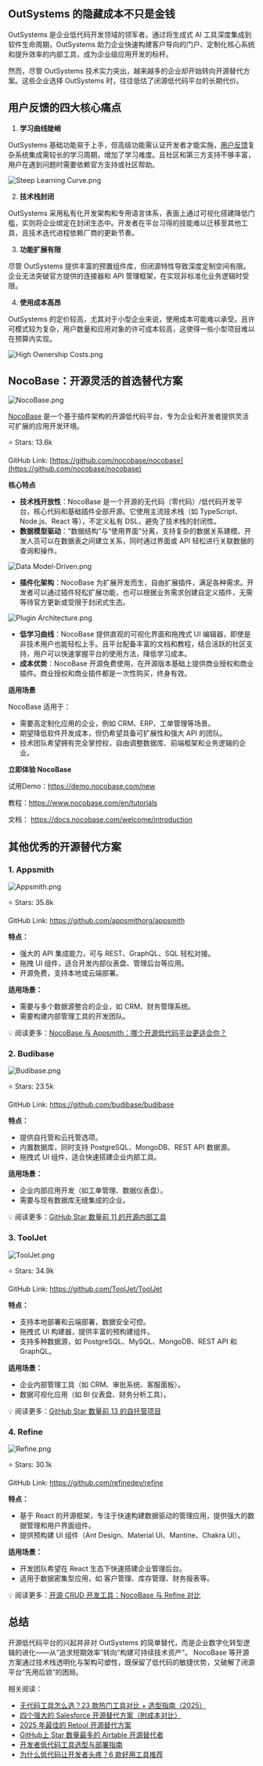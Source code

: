 ## OutSystems 的隐藏成本不只是金钱

OutSystems 是企业低代码开发领域的领军者。通过将生成式 AI 工具深度集成到软件生命周期，OutSystems 助力企业快速构建客户导向的门户、定制化核心系统和提升效率的内部工具，成为企业级应用开发的标杆。

然而，尽管 OutSystems 技术实力突出，越来越多的企业却开始转向开源替代方案。这些企业选择 OutSystems 时，往往低估了闭源低代码平台的长期代价。

## **用户反馈的四大核心痛点**

1. **学习曲线陡峭**

OutSystems 基础功能易于上手，但高级功能需认证开发者才能实施，[用户反馈](https://www.gartner.com/reviews/market/multiexperience-development-platforms/vendor/outsystems/product/outsystems-platform)复杂系统集成需较长的学习周期，增加了学习难度。且社区和第三方支持不够丰富，用户在遇到问题时需要依赖官方支持或社区帮助。

![Steep Learning Curve.png](https://static-docs.nocobase.com/39978b134819907f725e21ae335f5f61.png)

2. **技术栈封闭**

OutSystems 采用私有化开发架构和专用语言体系，表面上通过可视化搭建降低门槛，实则将企业绑定在封闭生态中。开发者在平台习得的技能难以迁移至其他工具，且技术迭代进程依赖厂商的更新节奏。

3. **功能扩展有限**

尽管 OutSystems 提供丰富的预置组件库，但闭源特性导致深度定制空间有限。企业无法突破官方提供的连接器和 API 管理框架，在实现非标准化业务逻辑时受限。

4. **使用成本高昂**

OutSystems 的定价较高，尤其对于小型企业来说，使用成本可能难以承受。且许可模式较为复杂，用户数量和应用对象的许可成本较高，这使得一些小型项目难以在预算内实现。

![High Ownership Costs.png](https://static-docs.nocobase.com/5a04cd3c5bf0659729dc06458353a783.png)

## NocoBase：开源灵活的首选替代方案

![NocoBase.png](https://static-docs.nocobase.com/28a98c76dc908ccd49baded5cd0189bf.png)

[NocoBase](https://www.nocobase.com/) 是一个基于插件架构的开源低代码平台，专为企业和开发者提供灵活可扩展的应用开发环境。

⭐️ Stars: 13.6k

GitHub Link: [https://github.com/nocobase/nocobase](https://github.com/nocobase/nocobase)

**核心特点**

* **技术栈开放性**：NocoBase 是一个开源的无代码（零代码）/低代码开发平台，核心代码和基础插件全部开源。它使用主流技术栈（如 TypeScript、Node.js、React 等），不定义私有 DSL，避免了技术栈的封闭性。
* **数据模型驱动**：“数据结构”与“使用界面”分离，支持复杂的数据关系建模。开发人员可以在数据表之间建立关系，同时通过界面或 API 轻松进行关联数据的查询和操作。

![Data Model-Driven.png](https://static-docs.nocobase.com/02de350847ce90e4bbf27d1f46b4ff23.png)

* **插件化架构**：NocoBase 为扩展开发而生，自由扩展插件，满足各种需求。开发者可以通过插件轻松扩展功能，也可以根据业务需求创建自定义插件，无需等待官方更新或受限于封闭式生态。

![Plugin Architecture.png](https://static-docs.nocobase.com/3001fe0709846f71b63469fbc4c7a51c.png)

* **低学习曲线**：NocoBase 提供直观的可视化界面和拖拽式 UI 编辑器，即使是非技术用户也能轻松上手。且平台配备丰富的文档和教程，结合活跃的社区支持，用户可以快速掌握平台的使用方法，降低学习成本。
* **成本优势**：NocoBase 开源免费使用，在开源版本基础上提供商业授权和商业插件。商业授权和商业插件都是一次性购买，终身有效。

**适用场景**

NocoBase 适用于：

* 需要高定制化应用的企业，例如 CRM、ERP、工单管理等场景。
* 期望降低软件开发成本，但仍希望具备可扩展性和强大 API 的团队。
* 技术团队希望拥有完全掌控权，自由调整数据库、前端框架和业务逻辑的企业。

**立即体验 NocoBase**

试用Demo：https://demo.nocobase.com/new

教程：https://www.nocobase.com/en/tutorials

文档：  https://docs.nocobase.com/welcome/introduction

## 其他优秀的开源替代方案

### **1. Appsmith**

![Appsmith.png](https://static-docs.nocobase.com/60e751d070d0807b35665bfb80a3eff3.png)

⭐️ Stars: 35.8k

GitHub Link: https://github.com/appsmithorg/appsmith

**特点：**

* 强大的 API 集成能力，可与 REST、GraphQL、SQL 轻松对接。
* 拖拽 UI 组件，适合开发内部仪表盘、管理后台等应用。
* 开源免费，支持本地或云端部署。

**适用场景：**

* 需要与多个数据源整合的企业，如 CRM、财务管理系统。
* 需要构建内部管理工具的开发团队。

💡 阅读更多：[NocoBase 与 Appsmith：哪个开源低代码平台更适合你？](https://www.nocobase.com/cn/blog/nocobase-vs-appsmith)

### **2. Budibase**

![Budibase.png](https://static-docs.nocobase.com/c0e535dbfbfbe75b655e753dad876eae.png)

⭐️ Stars: 23.5k

GitHub Link: https://github.com/budibase/budibase

**特点：**

* 提供自托管和云托管选项。
* 内置数据库，同时支持 PostgreSQL、MongoDB、REST API 数据源。
* 拖拽式 UI 组件，适合快速搭建企业内部工具。

**适用场景：**

* 企业内部应用开发（如工单管理、数据仪表盘）。
* 需要与现有数据库无缝集成的企业。

💡 阅读更多：[GitHub Star 数量前 11 的开源内部工具](https://www.nocobase.com/cn/blog/open-source-internal-tools)

### **3. ToolJet**

![ToolJet.png](https://static-docs.nocobase.com/211df7a189124b0741f6faa6f057567e.png)

⭐️ Stars: 34.9k

GitHub Link: https://github.com/ToolJet/ToolJet

**特点：**

* 支持本地部署和云端部署，数据安全可控。
* 拖拽式 UI 构建器，提供丰富的预构建组件。
* 支持多种数据源，如 PostgreSQL、MySQL、MongoDB、REST API 和 GraphQL。

**适用场景：**

* 企业内部管理工具（如 CRM、审批系统、客服面板）。
* 数据可视化应用（如 BI 仪表盘、财务分析工具）。

💡 阅读更多：[GitHub Star 数量前 13 的自托管项目](https://www.nocobase.com/cn/blog/self-hsosted-projects-list)

### **4. Refine**

![Refine.png](https://static-docs.nocobase.com/4fcbb6a895c6eef34b1a7150944a1f99.png)

⭐️ Stars: 30.1k

GitHub Link: https://github.com/refinedev/refine

**特点：**

* 基于 React 的开源框架，专注于快速构建数据驱动的管理应用，提供强大的数据管理和用户界面组件。
* 提供预构建 UI 组件（Ant Design、Material UI、Mantine、Chakra UI）。

**适用场景：**

* 开发团队希望在 React 生态下快速搭建企业管理后台。
* 适用于数据密集型应用，如 客户管理、库存管理、财务报表等。

💡 阅读更多：[开源 CRUD 开发工具：NocoBase 与 Refine 对比](https://www.nocobase.com/cn/blog/nocobase-vs-refine)

## 总结

开源低代码平台的兴起并非对 OutSystems 的简单替代，而是企业数字化转型逻辑的进化——从“追求短期效率”转向“构建可持续技术资产”。 NocoBase 等开源方案通过技术栈透明化与架构可塑性，既保留了低代码的敏捷优势，又破解了闭源平台“先用后锁”的困局。

相关阅读：

* [无代码工具怎么选？23 款热门工具对比 + 选型指南（2025）](https://www.nocobase.com/cn/blog/how-to-choose-a-no-code-tool)
* [四个强大的 Salesforce 开源替代方案（附成本对比）](https://www.nocobase.com/cn/blog/salesforce-open-source-crmalternative)
* [2025 年最佳的 Retool 开源替代方案](https://www.nocobase.com/cn/blog/retool-open-source-alternatives)
* [GitHub上 Star 数量最多的 Airtable 开源替代者](https://www.nocobase.com/cn/blog/open-source-airtable-alternatives)
* [开发者低代码工具选型与部署指南](https://www.nocobase.com/cn/blog/choosing-and-deploying-low-code-tools-a-developers-guide)
* [为什么低代码让开发者头疼？6 款好用工具推荐](https://www.nocobase.com/cn/blog/why-do-developers-struggle-with-low-code)
